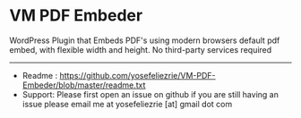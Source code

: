 # VM PDF Embeder

WordPress Plugin that Embeds PDF's using modern browsers default pdf embed, with flexible width and height. No third-party services required

-----------------------

* Readme : https://github.com/yosefeliezrie/VM-PDF-Embeder/blob/master/readme.txt
* Support: Please first open an issue on github if you are still having an issue please email me at yosefeliezrie [at] gmail dot com
